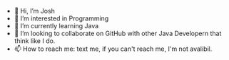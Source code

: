 - 👋 Hi, I’m Josh
- 👀 I’m interested in Programming
- 🌱 I’m currently learning Java
- 💞️ I’m looking to collaborate on GitHub with other Java Developern that think like I do.
- 📫 How to reach me: text me, if you can't reach me, I'm not avalibil.

<!---
JoFyNi/JoFyNi is a ✨ special ✨ repository because its `README.md` (this file) appears on your GitHub profile.
You can click the Preview link to take a look at your changes.
--->
